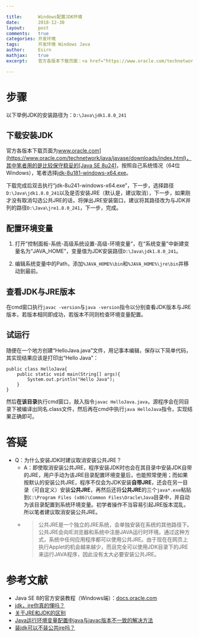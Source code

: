 ```yaml
---

title:		Windows配置JDK环境
date:		2018-12-30
layout:		post
comments:	true
categories: 开发环境
tags:		开发环境 Windows Java
author:		Esirn
mathjax:	true
excerpt: 	官方各版本下载页面：<a href="https://www.oracle.com/technetwork/java/javase/downloads/index.html">www.oracle.com</a>

---
```


# 步骤
以下举例JDK的安装路径为：`D:\Java\jdk1.8.0_241`

## 下载安装JDK
官方各版本下载页面为[www.oracle.com](https://www.oracle.com/technetwork/java/javase/downloads/index.html)，其中笔者用的是比较保守稳妥的[Java SE 8u241](https://www.oracle.com/cn/java/technologies/javase/javase-jdk8-downloads.html)，按照自己系统情况（64位Windows），笔者选择[jdk-8u181-windows-x64.exe](jdk-8u181-windows-x64.exe)。

下载完成后双击执行“jdk-8u241-windows-x64.exe”，下一步，选择路径`D:\Java\jdk1.8.0_241`以及是否安装JRE（默认是，建议取消），下一步，如果刚才没有取消勾选公共JRE的话，将弹出JRE安装窗口，建议将其路径改为与JDK并列的路径`D:\Java\jre1.8.0_241`，下一步，完成。 

## 配置环境变量
1. 打开“控制面板-系统-高级系统设置-高级-环境变量”，在“系统变量”中新建变量名为“JAVA_HOME”，变量值为JDK安装路径`D:\Java\jdk1.8.0_241`。 

2. 编辑系统变量中的Path，添加`%JAVA_HOME%\bin`和`%JAVA_HOME%\jre\bin`并移动到最前。 

## 查看JDK与JRE版本
在cmd窗口执行`javac -version`与`java -version`指令以分别查看JDK版本与JRE版本，若版本相同即成功，若版本不同则检查环境变量配置。

## 试运行
随便在一个地方创建“HelloJava.java”文件，用记事本编辑，保存以下简单代码，其实现结果应该是打印出“Hello Java”： 
~~~
public class HelloJava{
	public static void main(String[] args){
		System.out.println("Hello Java");
	}
}
~~~
然后**在该目录**执行cmd窗口，敲入指令`javac HelloJava.java`，源程序会在同目录下被编译出同名.class文件，然后再在cmd中执行`java HelloJava`指令，实现结果正确即可。 

# 答疑
- Q：为什么安装JDK时建议取消安装公共JRE？  
  - A：即使取消安装公共JRE，程序安装JDK时也会在其目录中安装JDK自带的JRE，用户手动为该JRE目录配置环境变量后，也能照常使用；而如果按默认的安装公共JRE，程序不仅会为JDK安装**自带JRE**，还会在另一目录（可自定义）安装**公共JRE**，再然后还将**公共JRE**的三个`java*.exe`粘贴到`C:\Program Files (x86)\Common Files\Oracle\Java`目录中，并自动为该目录配置到系统环境变量。初学者操作不当容易引起JRE版本混乱，所以笔者建议取消安装公共JRE。
  - >公共JRE是一个独立的JRE系统，会单独安装在系统的其他路径下。公共JRE会向IE浏览器和系统中注册JAVA运行时环境。通过这种方式，系统中任何应用程序都可以使用公共JRE。由于现在在网页上执行Applet的机会越来越少，而且完全可以使用JDK目录下的JRE来运行JAVA程序，因此没有太大必要安装公共JRE。

# 参考文献
- Java SE 8的官方安装教程（Windows端）：[docs.oracle.com](https://docs.oracle.com/javase/8/docs/technotes/guides/install/windows_jdk_install.html#CHDEBCCJ)
- [jdk，jre你真的懂吗？](https://ihyperwin.iteye.com/blog/1513754) 
- [关于JRE和JDK的区别](https://blog.csdn.net/shaochenshuo/article/details/78507132) 
- [Java运行环境变量配置中java与javac版本不一致的解决方法](https://www.cnblogs.com/alex-zou/p/8297541.html)
- [装jdk可以不装公共jre吗？](https://segmentfault.com/q/1010000014714440/)
